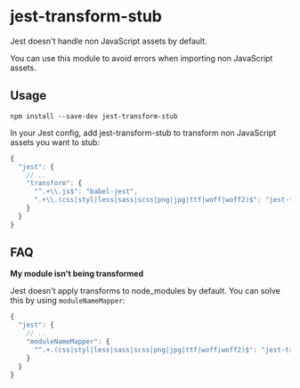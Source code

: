 # jest-transform-stub

Jest doesn't handle non JavaScript assets by default.

You can use this module to avoid errors when importing non JavaScript assets.

## Usage

```shell
npm install --save-dev jest-transform-stub
```

In your Jest config, add jest-transform-stub to transform non JavaScript assets you want to stub:

```js
{
  "jest": {
    // ..
    "transform": {
      "^.+\\.js$": "babel-jest",
      ".+\\.(css|styl|less|sass|scss|png|jpg|ttf|woff|woff2)$": "jest-transform-stub"
    }
  }
}
```

## FAQ

**My module isn't being transformed**

Jest doesn't apply transforms to node_modules by default. You can solve this by using `moduleNameMapper`:

```js
{
  "jest": {
    // ..
    "moduleNameMapper": {
      "^.+.(css|styl|less|sass|scss|png|jpg|ttf|woff|woff2)$": "jest-transform-stub"
    }
  }
}
```
